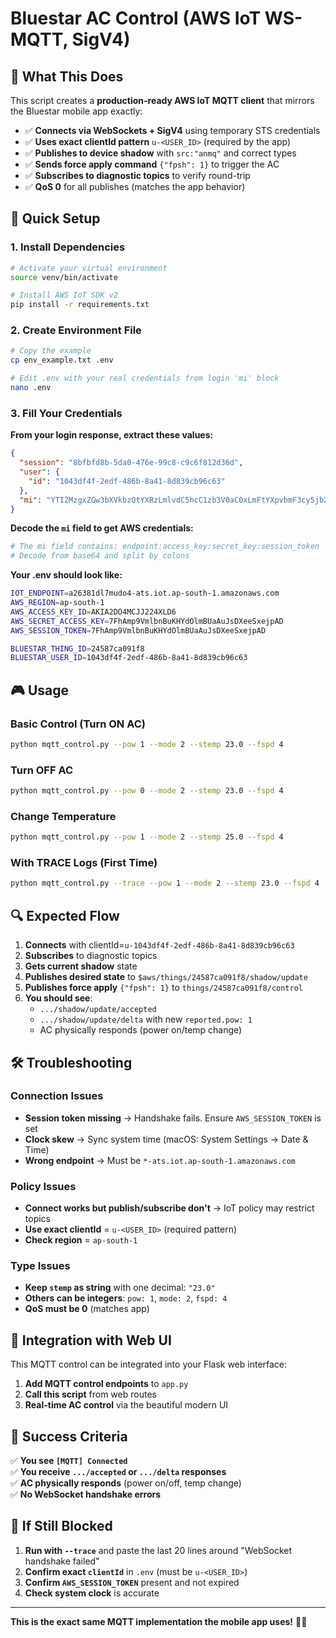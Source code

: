 # Bluestar AC Control (AWS IoT WS-MQTT, SigV4)

## 🎯 What This Does

This script creates a **production-ready AWS IoT MQTT client** that mirrors the Bluestar mobile app exactly:

- ✅ **Connects via WebSockets + SigV4** using temporary STS credentials
- ✅ **Uses exact clientId pattern** `u-<USER_ID>` (required by the app)
- ✅ **Publishes to device shadow** with `src:"anmq"` and correct types
- ✅ **Sends force apply command** `{"fpsh": 1}` to trigger the AC
- ✅ **Subscribes to diagnostic topics** to verify round-trip
- ✅ **QoS 0** for all publishes (matches the app behavior)

## 🚀 Quick Setup

### 1. Install Dependencies
```bash
# Activate your virtual environment
source venv/bin/activate

# Install AWS IoT SDK v2
pip install -r requirements.txt
```

### 2. Create Environment File
```bash
# Copy the example
cp env_example.txt .env

# Edit .env with your real credentials from login 'mi' block
nano .env
```

### 3. Fill Your Credentials

**From your login response, extract these values:**

```json
{
  "session": "8bfbfd8b-5da0-476e-99c8-c9c6f812d36d",
  "user": {
    "id": "1043df4f-2edf-486b-8a41-8d839cb96c63"
  },
  "mi": "YTI2MzgxZGw3bXVkbzQtYXRzLmlvdC5hcC1zb3V0aC0xLmFtYXpvbmF3cy5jb206OkFLSUEyRE80TUNKSjIyNFhMRFM2Ojo3RmhBbXA5Vm1sYm5CdUtIWWRPbG1CVWJBdXNKc0RYZWVTeGVqcEFE"
}
```

**Decode the `mi` field to get AWS credentials:**
```bash
# The mi field contains: endpoint:access_key:secret_key:session_token
# Decode from base64 and split by colons
```

**Your .env should look like:**
```bash
IOT_ENDPOINT=a26381dl7mudo4-ats.iot.ap-south-1.amazonaws.com
AWS_REGION=ap-south-1
AWS_ACCESS_KEY_ID=AKIA2DO4MCJJ224XLD6
AWS_SECRET_ACCESS_KEY=7FhAmp9VmlbnBuKHYdOlmBUaAuJsDXeeSxejpAD
AWS_SESSION_TOKEN=7FhAmp9VmlbnBuKHYdOlmBUaAuJsDXeeSxejpAD

BLUESTAR_THING_ID=24587ca091f8
BLUESTAR_USER_ID=1043df4f-2edf-486b-8a41-8d839cb96c63
```

## 🎮 Usage

### Basic Control (Turn ON AC)
```bash
python mqtt_control.py --pow 1 --mode 2 --stemp 23.0 --fspd 4
```

### Turn OFF AC
```bash
python mqtt_control.py --pow 0 --mode 2 --stemp 23.0 --fspd 4
```

### Change Temperature
```bash
python mqtt_control.py --pow 1 --mode 2 --stemp 25.0 --fspd 4
```

### With TRACE Logs (First Time)
```bash
python mqtt_control.py --trace --pow 1 --mode 2 --stemp 23.0 --fspd 4
```

## 🔍 Expected Flow

1. **Connects** with clientId=`u-1043df4f-2edf-486b-8a41-8d839cb96c63`
2. **Subscribes** to diagnostic topics
3. **Gets current shadow** state
4. **Publishes desired state** to `$aws/things/24587ca091f8/shadow/update`
5. **Publishes force apply** `{"fpsh": 1}` to `things/24587ca091f8/control`
6. **You should see**:
   - `.../shadow/update/accepted` 
   - `.../shadow/update/delta` with new `reported.pow: 1`
   - AC physically responds (power on/temp change)

## 🛠️ Troubleshooting

### Connection Issues
- **Session token missing** → Handshake fails. Ensure `AWS_SESSION_TOKEN` is set
- **Clock skew** → Sync system time (macOS: System Settings → Date & Time)
- **Wrong endpoint** → Must be `*-ats.iot.ap-south-1.amazonaws.com`

### Policy Issues
- **Connect works but publish/subscribe don't** → IoT policy may restrict topics
- **Use exact clientId** = `u-<USER_ID>` (required pattern)
- **Check region** = `ap-south-1`

### Type Issues
- **Keep `stemp` as string** with one decimal: `"23.0"`
- **Others can be integers**: `pow: 1`, `mode: 2`, `fspd: 4`
- **QoS must be 0** (matches app)

## 📱 Integration with Web UI

This MQTT control can be integrated into your Flask web interface:

1. **Add MQTT control endpoints** to `app.py`
2. **Call this script** from web routes
3. **Real-time AC control** via the beautiful modern UI

## 🎯 Success Criteria

✅ **You see `[MQTT] Connected`**  
✅ **You receive `.../accepted` or `.../delta` responses**  
✅ **AC physically responds** (power on/off, temp change)  
✅ **No WebSocket handshake errors**  

## 🚨 If Still Blocked

1. **Run with `--trace`** and paste the last 20 lines around "WebSocket handshake failed"
2. **Confirm exact `clientId`** in `.env` (must be `u-<USER_ID>`)
3. **Confirm `AWS_SESSION_TOKEN`** present and not expired
4. **Check system clock** is accurate

---

**This is the exact same MQTT implementation the mobile app uses!** 🎯✨

